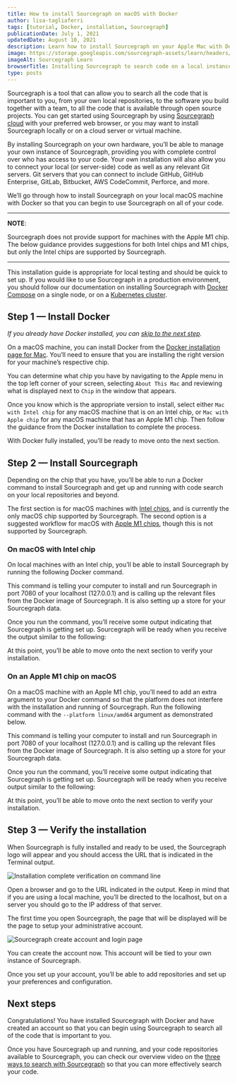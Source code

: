 ```yaml
---
title: How to install Sourcegraph on macOS with Docker
author: lisa-tagliaferri
tags: [tutorial, Docker, installation, Sourcegraph]
publicationDate: July 1, 2021
updatedDate: August 10, 2021
description: Learn how to install Sourcegraph on your Apple Mac with Docker
image: https://storage.googleapis.com/sourcegraph-assets/learn/headers/sourcegraph-learn-header-6.png
imageAlt: Sourcegraph Learn
browserTitle: Installing Sourcegraph to search code on a local instance with macOS and Docker
type: posts
---
```


Sourcegraph is a tool that can allow you to search all the code that is important to you, from your own local repositories, to the software you build together with a team, to all the code that is available through open source projects. You can get started using Sourcegraph by using [Sourcegraph cloud](https://sourcegraph.com/search) with your preferred web browser, or you may want to install Sourcegraph locally or on a cloud server or virtual machine.

By installing Sourcegraph on your own hardware, you’ll be able to manage your own instance of Sourcegraph, providing you with complete control over who has access to your code. Your own installation will also allow you to connect your local (or server-side) code as well as any relevant Git servers. Git servers that you can connect to include GitHub, GitHub Enterprise, GitLab, Bitbucket, AWS CodeCommit, Perforce, and more.

We’ll go through how to install Sourcegraph on your local macOS machine with Docker so that you can begin to use Sourcegraph on all of your code. 

---
**NOTE**:

Sourcegraph does not provide support for machines with the Apple M1 chip. The below guidance provides suggestions for both Intel chips and M1 chips, but only the Intel chips are supported by Sourcegraph.

---

This installation guide is appropriate for local testing and should be quick to set up. If you would like to use Sourcegraph in a production environment, you should follow our documentation on installing Sourcegraph with [Docker Compose](https://docs.sourcegraph.com/admin/install/docker-compose) on a single node, or on a [Kubernetes cluster](https://docs.sourcegraph.com/admin/install/kubernetes).

## Step 1 — Install Docker

_If you already have Docker installed, you can [skip to the next step](#step-2--install-sourcegraph)._

On a macOS machine, you can install Docker from the [Docker installation page for Mac](https://docs.docker.com/docker-for-mac/install/). You’ll need to ensure that you are installing the right version for your machine’s respective chip.

You can determine what chip you have by navigating to the Apple menu in the top left corner of your screen, selecting `About This Mac` and reviewing what is displayed next to `Chip` in the window that appears.

Once you know which is the appropriate version to install, select either `Mac with Intel chip` for any macOS machine that is on an Intel chip, or `Mac with Apple chip` for any macOS machine that has an Apple M1 chip. Then follow the guidance from the Docker installation to complete the process.

With Docker fully installed, you’ll be ready to move onto the next section.

## Step 2 — Install Sourcegraph

Depending on the chip that you have, you’ll be able to run a Docker command to install Sourcegraph and get up and running with code search on your local repositories and beyond. 

The first section is for macOS machines with [Intel chips](#on-macos-with-intel-chip), and is currently the only macOS chip supported by Sourcegraph. The second option is a suggested workflow for macOS with [Apple M1 chips](#on-an-apple-m1-chip-on-macos), though this is not supported by Sourcegraph.

### On macOS with Intel chip

On local machines with an Intel chip, you’ll be able to install Sourcegraph by running the following Docker command.

<Highlighter
input='docker run --publish 7080:7080 --publish 127.0.0.1:3370:3370 \
--rm --volume ~/.sourcegraph/config:/etc/sourcegraph \
--volume ~/.sourcegraph/data:/var/opt/sourcegraph \
sourcegraph/server:3.29.0'
language='shell'
/>

This command is telling your computer to install and run Sourcegraph in port 7080 of your localhost (127.0.0.1) and is calling up the relevant files from the Docker image of Sourcegraph. It is also setting up a store for your Sourcegraph data.

Once you run the command, you’ll receive some output indicating that Sourcegraph is getting set up. Sourcegraph will be ready when you receive the output similar to the following:

<Highlighter
input='✱ Sourcegraph is ready at: http://127.0.0.1:7080'
language='shell'
/>

At this point, you’ll be able to move onto the next section to verify your installation.

### On an Apple M1 chip on macOS

On a macOS machine with an Apple M1 chip, you’ll need to add an extra argument to your Docker command so that the platform does not interfere with the installation and running of Sourcegraph. Run the following command with the `--platform linux/amd64` argument as demonstrated below.

<Highlighter
input='docker run \
--publish 7080:7080 --publish 127.0.0.1:3370:3370 \
--platform linux/amd64 \
--rm --volume ~/.sourcegraph/config:/etc/sourcegraph \
--volume ~/.sourcegraph/data:/var/opt/sourcegraph \
sourcegraph/server:3.30.4'
language='shell'
/>

This command is telling your computer to install and run Sourcegraph in port 7080 of your localhost (127.0.0.1) and is calling up the relevant files from the Docker image of Sourcegraph. It is also setting up a store for your Sourcegraph data.

Once you run the command, you’ll receive some output indicating that Sourcegraph is getting set up. Sourcegraph will be ready when you receive output similar to the following:

<Highlighter
input='✱ Sourcegraph is ready at: http://127.0.0.1:7080'
language='shell'
/>

At this point, you’ll be able to move onto the next section to verify your installation.

## Step 3 — Verify the installation

When Sourcegraph is fully installed and ready to be used, the Sourcegraph logo will appear and you should access the URL that is indicated in the Terminal output.

![Installation complete verification on command line](https://storage.googleapis.com/sourcegraph-assets/learn/tutorial-images/sourcegraph-logo-terminal.png)

Open a browser and go to the URL indicated in the output. Keep in mind that if you are using a local machine, you’ll be directed to the localhost, but on a server you should go to the IP address of that server.

The first time you open Sourcegraph, the page that will be displayed will be the page to setup your administrative account.

![Sourcegraph create account and login page](https://storage.googleapis.com/sourcegraph-assets/learn/tutorial-images/sourcegraph-login-page.png)

You can create the account now. This account will be tied to your own instance of Sourcegraph.

Once you set up your account, you’ll be able to add repositories and set up your preferences and configuration.

## Next steps

Congratulations! You have installed Sourcegraph with Docker and have created an account so that you can begin using Sourcegraph to search all of the code that is important to you.

Once you have Sourcegraph up and running, and your code repositories available to Sourcegraph, you can check our overview video on the [three ways to search with Sourcegraph](/three-ways-to-search-code-with-sourcegraph) so that you can more effectively search your code.
